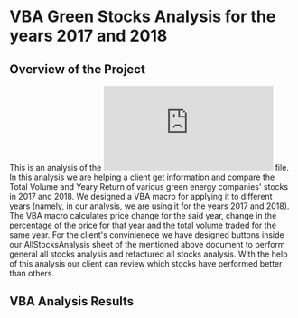 # VBA Green Stocks Analysis for the years 2017 and 2018

## Overview of the Project 

This is an analysis of the ![VBA_Challenge](https://github.com/TamaraGR/stock-analysis/blob/main/VBA_Challenge.xlsm) file. In this analysis we are helping a client get information and compare the Total Volume and Yeary Return of various green energy companies' stocks in 2017 and 2018. We designed a VBA macro for applying it to different years (namely, in our analysis, we are using it for the years 2017 and 2018). The VBA macro calculates price change for the said year, change in the percentage of the price for that year and the total volume traded for the same year. For the client's convinienece we have designed buttons inside our AllStocksAnalysis sheet of the mentioned above document to perform general all stocks analysis and refactured all stocks analysis. With the help of this analysis our client can review which stocks have performed better than others. 

## VBA Analysis Results 





